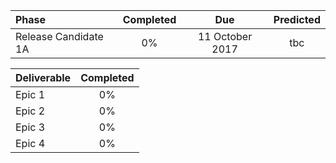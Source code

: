 
| Phase           | Completed  | Due | Predicted|
|:-------------| :-----:|:-----:|:-----:|
| Release Candidate 1A | 0% |11 October 2017 | tbc |

| Deliverable          | Completed  |
|:-------------| :-----:|
| Epic 1 | 0% |
| Epic 2 | 0% |
| Epic 3 | 0% |
| Epic 4 | 0% |

<div id="chart"></div>
<script>
var chart = c3.generate({
data: {
columns: [
['done', 0, 0, 0, 0, 0, 0],
['to do', 51, 0, 0, 0, 0, 0],
['required', 9, 17, 26, 34, 43, 51],
],
type: 'bar',
types: {
required: 'spline',
},
groups: [ 
['to do','done'] ] } });
</script>
